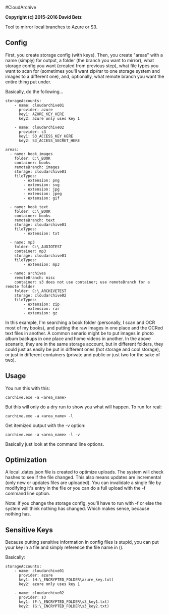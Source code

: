 #CloudArchive

**Copyright (c) 2015-2016 David Betz**

Tool to mirror local branches to Azure or S3.

## Config

First, you create storage config (with keys). Then, you create "areas" with a name (simply) for output, a folder (the branch you want to mirror), what storage config you want (created from previous step), what file types you want to scan for (sometimes you'll want zip/rar to one storage system and images to a different one), and, optionally, what remote branch you want the entire thing put under.

Basically, do the following...

    storageAccounts:
        - name: cloudarchive01
          provider: azure
          key1: AZURE_KEY_HERE
          key2: azure only uses key 1
            
        - name: cloudarchive02
          provider: s3
          key1: S3_ACCESS_KEY_HERE
          key2: S3_ACCESS_SECRET_HERE
      
    areas:
      - name: book_images
        folder: C:\_BOOK
        container: books
        remoteBranch: images
        storage: cloudarchive01
        fileTypes:
            - extension: png
            - extension: svg
            - extension: jpg
            - extension: jpeg
            - extension: gif
              
      - name: book_text
        folder: C:\_BOOK
        container: books
        remoteBranch: text
        storage: cloudarchive01
        fileTypes:
            - extension: txt
      
      - name: mp3
        folder: C:\_AUDIOTEST
        container: mp3
        storage: cloudarchive01
        fileTypes:
            - extension: mp3
           
      - name: archives
        remoteBranch: misc
        container: s3 does not use container; use remoteBranch for a remote folder
        folder: C:\_ARCHIVETEST
        storage: cloudarchive02
        fileTypes:
            - extension: zip
            - extension: rar
            - extension: gz
          
In this example, I'm searching a book folder (personally, I scan and OCR most of my books), and putting the raw images in one place and the OCRed text files in another. A common senario might be to put images in photo album backups in one place and home videos in another. In the above scenario, they are in the same storage account, but in different folders, they could just as easily be put in different ones (hot storage and cool storage), or just in different containers (private and public or just two for the sake of two).

## Usage
        
You run this with this:

    carchive.exe -a <area_name>

But this will only do a dry run to show you what will happen. To run for real:

    carchive.exe -a <area_name> -l

Get itemized output with the -v option:

    carchive.exe -a <area_name> -l -v

Basically just look at the command line options.

## Optimization
        
A local .dates.json file is created to optimize uploads. The system will check hashes to see if the file changed. This also means updates are incremental (only new or updates files are uploaded). You can invalidate a single file by modifying it's entry in the file or you can do a full upload with the -f command line option.

Note: if you change the storage config, you'll have to run with -f or else the system will think nothing has changed. Which makes sense, because nothing has.

## Sensitive Keys

Because putting sensitive information in config files is stupid, you can put your key in a file and simply reference the file name in ().

Basically:

    storageAccounts:
        - name: cloudarchive01
          provider: azure
          key1: (H:\_ENCRYPTED_FOLDER\azure_key.txt)
          key2: azure only uses key 1
            
        - name: cloudarchive02
          provider: s3
          key1: (F:\_ENCRYPTED_FOLDER\s3_key1.txt)
          key2: (G:\_ENCRYPTED_FOLDER\s3_key2.txt)

